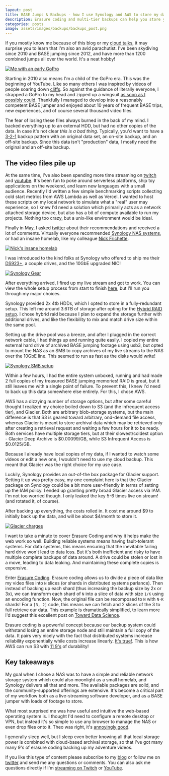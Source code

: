 ```yaml
---
layout: post
title: BASE Jumps & Backups - how I use Synology and AWS to store my data 
description: Erasure coding and multi-tier backups can help you store your data safely and cheaply. Here's how I use a Synology DiskStation and AWS Glacier to store my BASE jumping videos, and my opinions on both after a bit of use.
categories: posts
image: assets/images/backups/backups_post.png
---
```


If you mostly know me because of this blog or my [cloud talks](https://www.youtube.com/watch?v=2EDNcPvR45w), it may surprise you to learn that I'm also an avid parachutist. I've been skydiving since 2010 and BASE jumping since 2012, and have more than 1200 combined jumps all over the world. It's a neat hobby!

<span class="image half"><a href="/assets/images/backups/gopro_1.jpg" target="_blank"><img src="/assets/images/backups/gopro_1.jpg" alt="Me with an early GoPro"></a></span>

Starting in 2010 also means I'm a child of the GoPro era. This was the beginning of YouTube. Like so many others I was inspired by videos of people soaring down [cliffs](https://www.youtube.com/watch?v=GASFa7rkLtM). So against the guidance of literally everyone, I strapped a GoPro to my head and zipped up a wingsuit [as soon as I possibly could](https://www.youtube.com/watch?v=2MMXDcrpxQE). Thankfully I managed to develop into a reasonably competent BASE jumper and enjoyed about 10 years of frequent BASE trips, new experiences, and of course several thousand video files.

The fear of losing these files always burned in the back of my mind. I backed everything up to an external HDD, but had no other copies of the data. In case it's not clear *this is a bad thing*. Typically, you'd want to have a [3-2-1](https://www.backblaze.com/blog/the-3-2-1-backup-strategy/) backup pattern with an original data set, an on-site backup, and an off-site backup. Since this data isn't "production" data, I mostly need the original and an off-site backup.

## The video files pile up
At the same time, I've also been spending more time streaming on [twitch](https://www.twitch.tv/aj_stuyvenberg) and [youtube](https://www.youtube.com/channel/UCsWwWCit5Y_dqRxEFizYulw). It's been fun to poke around serverless platforms, ship toy applications on the weekend, and learn new languages with a small audience. Recently I'd written a few simple benchmarking scripts collecting cold start metrics from AWS Lambda as well as Vercel. I wanted to host these scripts on my local network to simulate what a "real" user may experience, so I knew I'd need a solution which primarily acts as a network attached storage device, but also has a bit of compute available to run my projects. Nothing too crazy, but a unix-like environment would be ideal.

Finally in May, I asked [twitter](https://x.com/astuyve/status/1788591437421892010) about their recommendations and received a lot of comments. Virtually everyone recommended [Synology NAS systems](https://x.com/raesene/status/1788617687922356479), or had an insane homelab, like my colleague [Nick Frichette](https://x.com/Frichette_n/status/1788618306049483149). 

<span class="image half"><a href="/assets/images/backups/nick_homelab.png" target="_blank"><img src="/assets/images/backups/nick_homelab.png" alt="Nick's insane homelab"></a></span>

I was introduced to the kind folks at Synology who offered to ship me their [DS923+](https://www.synology.com/en-us/products/DS923+), a couple drives, and the 10GbE upgraded NIC!  

<span class="image half"><a href="https://x.com/astuyve/status/1799456793791468011" target="_blank"><img src="/assets/images/backups/synology_1.jpg" alt="Synology Gear"></a></span>

After everything arrived, I fired up my live stream and got to work. You can view the whole setup process from start to finish [here](https://www.youtube.com/watch?v=uFwxZYyLT7g), but I'll run you through my major choices.

Synology provided 2x 4tb HDDs, which I opted to store in a fully-redundant setup. This left me around 3.6TB of storage after opting for the [Hybrid RAID setup](https://kb.synology.com/en-br/DSM/tutorial/What_is_Synology_Hybrid_RAID_SHR). I chose hybrid raid because I plan to expand the storage further with additional drives, and like the flexibility to mix and match drive size within the same pool.

Setting up the drive pool was a breeze, and after I plugged in the correct network cable, I had things up and running quite easily. I copied my entire external hard drive of archived BASE jumping footage using usb3, but opted to mount the NAS as an SMB to copy archives of my live streams to the NAS over the 10GbE line. This seemed to run as fast as the disks would write!

<span class="image fit"><a href="/assets/images/backups/synology_smb.png" target="_blank"><img src="/assets/images/backups/synology_smb.png" alt="Synology SMB setup"></a></span>

Within a few hours, I had the entire system unboxed, running and had made 2 full copies of my treasured BASE jumping memories! RAID is great, but it still leaves me with a single point of failure. To prevent this, I knew I'd need to back up this data somewhere else entirely. For this, I chose AWS.

AWS has a dizzying number of storage options, but after some careful thought I realized my choice boiled down to S3 (and the infrequent access tier), and Glacier. Both are arbitrary blob-storage systems, but the main difference is that S3 is geared toward arbitrary, ond-demand file access, whereas Glacier is meant to store archival data which may be retrieved only after creating a retrieval request and waiting a few hours for it to be ready. Both services have multiple storage tiers, but at their slowest/coldest option - Glacier Deep Archive is $0.00099/GB, while S3 Infrequent Access is $0.0125/GB.

Because I already have local copies of my data, if I wanted to watch some videos or edit a new one, I wouldn't need to use my cloud backup. This meant that Glacier was the right choice for my use case.

Luckily, Synology provides an out-of-the box package for Glacier support. Setting it up was pretty easy, my one complaint here is that the Glacier package on Synology could be a bit more user-friendly in terms of setting up the IAM policy. I ended up granting pretty broad Glacier access via IAM. I'm not too worried though. I only leaked the key 5-6 times live on stream! (and rotated it, of course).

After backing up everything, the costs rolled in. It cost me around $9 to initially back up the data, and will be about $4/month to store it.

<span class="image fit"><a href="/assets/images/backups/glacier_storage.png" target="_blank"><img src="/assets/images/backups/glacier_storage.png" alt="Glacier charges"></a></span>

I want to take a minute to cover Erasure Coding and why it helps make the web work so well. Building reliable systems means having fault-tolerant systems. For data systems, this means ensuring that the inevitable failing hard drive won't lead to data loss. But it's both inefficient and risky to have multiple complete backups of data around. A drive could be stolen or lost in a move, leading to data leaking. And maintaining these complete copies is expensive.

Enter [Erasure Coding](https://en.wikipedia.org/wiki/Erasure_code). Erasure coding allows us to divide a piece of data like my video files into `N` slices (or shards in distributed systems parlance). Then instead of backing up each shard (thus increasing the backup size by 2x or 3x), we can transform each shard of `N` into a slice of data with size `1/K` using an encoding function. Now, the original file can be recomposed to `N` with `N-K` shards! For a `[3, 2]` code, this means we can fetch and 2 slices of the 3 to full retrieve our data. This example is dramatically simplified, to learn more I'd suggest this excellent post on [Toward Data Science](https://towardsdatascience.com/erasure-coding-for-the-masses-2c23c74bf87e).

Erasure coding is a powerful concept because our backup system could withstand losing an entire storage node and still maintain a full copy of the data. It pairs very nicely with the fact that distributed systems increase reliability exponentially while costs increase linearly. [It's true!](https://brooker.co.za/blog/2023/09/08/exponential.html). This is how AWS can run S3 with [11 9's](https://docs.aws.amazon.com/AmazonS3/latest/userguide/DataDurability.html) of durability!


## Key takeaways
My goal when I chose a NAS was to have a simple and reliable network storage system which could also moonlight as a small homelab, and Synology delivers all that and more. The available packages are solid, and the community-supported offerings are extensive. It's become a critical part of my workflow both as a live-streaming software developer, and as a BASE jumper with loads of footage to store.

What most surprised me was how useful and intuitive the web-based operating system is. I thought I'd need to configure a remote desktop or VPN, but instead it's so simple to use any browser to manage the NAS or even drop files onto it. Theo was right, it's [annoyingly good](https://x.com/Synology/status/1806811442454389244).

I generally sleep well, but I sleep even better knowing all that local storage power is combined with cloud-based archival storage, so that I've got many many 9's of erasure coding backing up my adventure videos.

If you like this type of content please subscribe to my [blog](https://aaronstuyvenberg.com) or follow me on [twitter](https://twitter.com/astuyve) and send me any questions or comments. You can also ask me questions directly if I'm [streaming on Twitch](twitch.tv/aj_stuyvenberg) or [YouTube](https://www.youtube.com/channel/UCsWwWCit5Y_dqRxEFizYulw).
